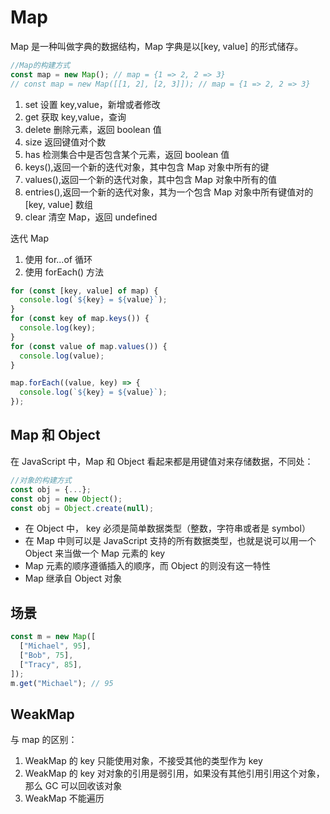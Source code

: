 # Map

Map 是一种叫做字典的数据结构，Map 字典是以[key, value] 的形式储存。

```js
//Map的构建方式
const map = new Map(); // map = {1 => 2, 2 => 3}
// const map = new Map([[1, 2], [2, 3]]); // map = {1 => 2, 2 => 3}
```

1. set 设置 key,value，新增或者修改
2. get 获取 key,value，查询
3. delete 删除元素，返回 boolean 值
4. size 返回键值对个数
5. has 检测集合中是否包含某个元素，返回 boolean 值
6. keys(),返回一个新的迭代对象，其中包含 Map 对象中所有的键
7. values(),返回一个新的迭代对象，其中包含 Map 对象中所有的值
8. entries(),返回一个新的迭代对象，其为一个包含 Map 对象中所有键值对的 [key, value] 数组
9. clear 清空 Map，返回 undefined

迭代 Map

1. 使用 for...of 循环
2. 使用 forEach() 方法

```js
for (const [key, value] of map) {
  console.log(`${key} = ${value}`);
}
for (const key of map.keys()) {
  console.log(key);
}
for (const value of map.values()) {
  console.log(value);
}

map.forEach((value, key) => {
  console.log(`${key} = ${value}`);
});
```

## Map 和 Object

在 JavaScript 中，Map 和 Object 看起来都是用键值对来存储数据，不同处：

```js
//对象的构建方式
const obj = {...};
const obj = new Object();
const obj = Object.create(null);
```

- 在 Object 中， key 必须是简单数据类型（整数，字符串或者是 symbol）
- 在 Map 中则可以是 JavaScript 支持的所有数据类型，也就是说可以用一个 Object 来当做一个 Map 元素的 key
- Map 元素的顺序遵循插入的顺序，而 Object 的则没有这一特性
- Map 继承自 Object 对象

## 场景

```js
const m = new Map([
  ["Michael", 95],
  ["Bob", 75],
  ["Tracy", 85],
]);
m.get("Michael"); // 95
```

## WeakMap

与 map 的区别：

1. WeakMap 的 key 只能使用对象，不接受其他的类型作为 key
2. WeakMap 的 key 对对象的引用是弱引用，如果没有其他引用引用这个对象，那么 GC 可以回收该对象
3. WeakMap 不能遍历
